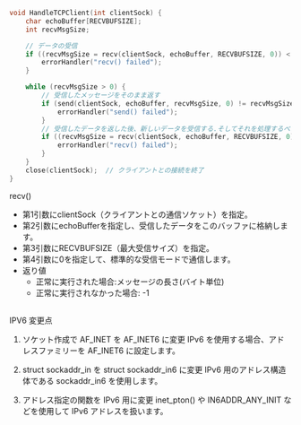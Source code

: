 

```c
void HandleTCPClient(int clientSock) {
    char echoBuffer[RECVBUFSIZE];
    int recvMsgSize;

    // データの受信
    if ((recvMsgSize = recv(clientSock, echoBuffer, RECVBUFSIZE, 0)) < 0) {
        errorHandler("recv() failed");
    }

    while (recvMsgSize > 0) {
        // 受信したメッセージをそのまま返す
        if (send(clientSock, echoBuffer, recvMsgSize, 0) != recvMsgSize) {
            errorHandler("send() failed");
        }
        // 受信したデータを返した後、新しいデータを受信する.そしてそれを処理するべく、またループの先頭へ。
        if ((recvMsgSize = recv(clientSock, echoBuffer, RECVBUFSIZE, 0)) < 0) {
            errorHandler("recv() failed");
        }
    }
    close(clientSock);  // クライアントとの接続を終了
}

```
recv()
- 第1引数にclientSock（クライアントとの通信ソケット）を指定。
- 第2引数にechoBufferを指定し、受信したデータをこのバッファに格納します。
- 第3引数にRECVBUFSIZE（最大受信サイズ）を指定。
- 第4引数に0を指定して、標準的な受信モードで通信します。
- 返り値
    - 正常に実行された場合:メッセージの長さ(バイト単位)
    - 正常に実行されなかった場合: -1




















## 
IPV6
変更点
1. ソケット作成で AF_INET を AF_INET6 に変更
IPv6 を使用する場合、アドレスファミリーを AF_INET6 に設定します。

2. struct sockaddr_in を struct sockaddr_in6 に変更
IPv6 用のアドレス構造体である sockaddr_in6 を使用します。

3. アドレス指定の関数を IPv6 用に変更
inet_pton() や IN6ADDR_ANY_INIT などを使用して IPv6 アドレスを扱います。

